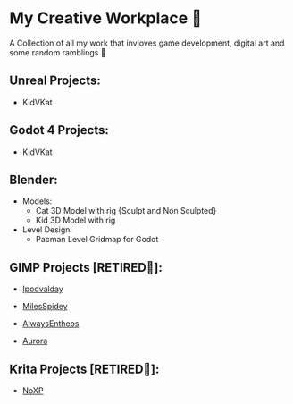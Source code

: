 # My Creative Workplace 🎨
A Collection of all my work that invloves game development, digital art and some random ramblings 🙂

## Unreal Projects:
- KidVKat

## Godot 4 Projects:
- KidVKat

## Blender:
- Models:
    - Cat 3D Model with rig {Sculpt and Non Sculpted}
    - Kid 3D Model with rig
- Level Design:
    - Pacman Level Gridmap for Godot

## GIMP Projects [RETIRED🥹]:

- [Ipodvalday](https://www.deviantart.com/sairpa/art/Valentinevibes-872266167)

- [MilesSpidey](https://www.deviantart.com/sairpa/art/MilesVibe-872266174)

- [AlwaysEntheos](https://www.deviantart.com/sairpa/art/Always-from-HP-872272567)

- [Aurora](https://www.deviantart.com/sairpa/art/Aurora-878095240)


## Krita Projects [RETIRED🥹]:
- [NoXP](https://www.deviantart.com/sairpa/art/NoXP-893603323)
